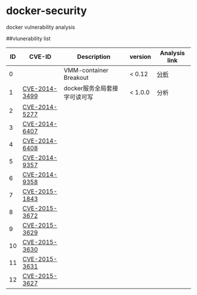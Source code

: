 # docker-security
docker vulnerability analysis

##vlunerability list


| ID | CVE-ID  | Description | version | Analysis link|
|----|---------|-------------|---------|--------------|
| 0  | 		   | VMM-container Breakout | < 0.12 | [分析](./shocker/shocker.md) |
| 1  |[CVE-2014-3499](http://cve.mitre.org/cgi-bin/cvename.cgi?name=CVE-2014-3499) | docker服务全局套接字可读可写 | < 1.0.0 | 分析 |
| 2	 |[CVE-2014-5277](http://cve.mitre.org/cgi-bin/cvename.cgi?name=CVE-2014-5277) | | | |
| 3  |[CVE-2014-6407](http://cve.mitre.org/cgi-bin/cvename.cgi?name=CVE-2014-6407) | | | |
| 4  |[CVE-2014-6408](http://cve.mitre.org/cgi-bin/cvename.cgi?name=CVE-2014-6408) ||||
| 5  |[CVE-2014-9357](http://cve.mitre.org/cgi-bin/cvename.cgi?name=CVE-2014-9357) ||||
| 6  |[CVE-2014-9358](http://cve.mitre.org/cgi-bin/cvename.cgi?name=CVE-2014-9358) ||||
| 7  |[CVE-2015-1843](http://cve.mitre.org/cgi-bin/cvename.cgi?name=CVE-2015-1843) ||||
| 8  |[CVE-2015-3672](http://cve.mitre.org/cgi-bin/cvename.cgi?name=CVE-2015-3672) ||||
| 9  |[CVE-2015-3629](http://cve.mitre.org/cgi-bin/cvename.cgi?name=CVE-2015-3629) ||||
| 10 |[CVE-2015-3630](http://cve.mitre.org/cgi-bin/cvename.cgi?name=CVE-2015-3630) ||||
| 11 |[CVE-2015-3631](http://cve.mitre.org/cgi-bin/cvename.cgi?name=CVE-2015-3631) ||||
| 12 |[CVE-2015-3627](http://cve.mitre.org/cgi-bin/cvename.cgi?name=CVE-2015-3627) ||||